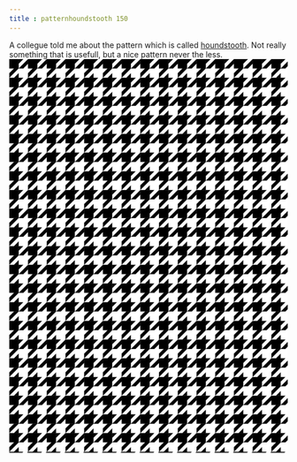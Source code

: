 ```yaml
---
title : patternhoundstooth 150
---
```

A collegue told me about the pattern which is called [houndstooth](http://en.wikipedia.org/wiki/Houndstooth).
Not really something that is usefull, but a nice pattern never the less.
![patternhoundstooth_150.png](../img/patternhoundstooth_150.png)
